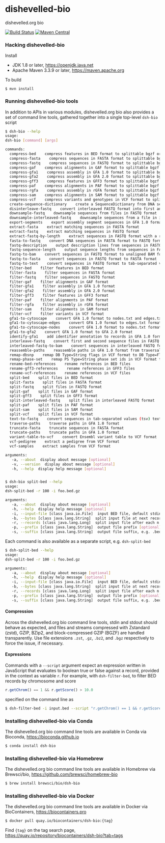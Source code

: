 # dishevelled-bio
dishevelled.org bio

[![Build Status](https://travis-ci.org/heuermh/dishevelled-bio.svg?branch=master)](https://travis-ci.org/heuermh/dishevelled-bio)
[![Maven Central](https://img.shields.io/maven-central/v/org.dishevelled/dsh-bio.svg?maxAge=600)](http://search.maven.org/#search%7Cga%7C1%7Corg.dishevelled)


### Hacking dishevelled-bio

Install

 * JDK 1.8 or later, https://openjdk.java.net
 * Apache Maven 3.3.9 or later, https://maven.apache.org

To build

    $ mvn install


### Running dishevelled-bio tools

In addition to APIs in various modules, dishevelled.org bio also provides a set of
command line tools, gathered together into a single top-level `dsh-bio` script

```bash
$ dsh-bio --help
usage:
dsh-bio [command] [args]

commands:
  compress-bed    compress features in BED format to splittable bgzf or bzip2 compression codecs
  compress-fasta    compress sequences in FASTA format to splittable bgzf or bzip2 compression codecs
  compress-fastq    compress sequences in FASTQ format to splittable bgzf or bzip2 compression codecs
  compress-gaf    compress alignments in GAF format to splittable bgzf or bzip2 compression codecs
  compress-gfa1    compress assembly in GFA 1.0 format to splittable bgzf or bzip2 compression codecs
  compress-gfa2    compress assembly in GFA 2.0 format to splittable bgzf or bzip2 compression codecs
  compress-gff3    compress features in GFF3 format to splittable bgzf or bzip2 compression codecs
  compress-paf    compress alignments in PAF format to splittable bgzf or bzip2 compression codecs
  compress-rgfa    compress assembly in rGFA format to splittable bgzf or bzip2 compression codecs
  compress-sam    compress alignments in SAM format to splittable bgzf or bzip2 compression codecs
  compress-vcf    compress variants and genotypes in VCF format to splittable bgzf or bzip2 compression codecs
  create-sequence-dictionary    create a SequenceDictionary from DNA sequences in FASTA format
  disinterleave-fastq    convert interleaved FASTQ format into first and second sequence files in FASTQ format
  downsample-fastq    downsample sequences from files in FASTQ format
  downsample-interleaved-fastq    downsample sequences from a file in interleaved FASTQ format
  export-segments    export assembly segment sequences in GFA 1.0 format to FASTA format
  extract-fasta    extract matching sequences in FASTA format
  extract-fastq    extract matching sequences in FASTQ format
  extract-fastq-by-length    extract sequences in FASTQ format with a range of lengths
  fasta-to-fastq    convert DNA sequences in FASTA format to FASTQ format
  fastq-description    output description lines from sequences in FASTQ format
  fastq-sequence-length    output sequence lengths from sequences in FASTQ format
  fastq-to-bam    convert sequences in FASTQ format to unaligned BAM format
  fastq-to-fasta    convert sequences in FASTQ format to FASTA format
  fastq-to-text    convert sequences in FASTQ format to tab-separated values (tsv) text format
  filter-bed    filter features in BED format
  filter-fasta    filter sequences in FASTA format
  filter-fastq    filter sequences in FASTQ format
  filter-gaf    filter alignments in GAF format
  filter-gfa1    filter assembly in GFA 1.0 format
  filter-gfa2    filter assembly in GFA 2.0 format
  filter-gff3    filter features in GFF3 format
  filter-paf    filter alignments in PAF format
  filter-rgfa    filter assembly in rGFA format
  filter-sam    filter alignments in SAM format
  filter-vcf    filter variants in VCF format
  gfa1-to-cytoscape    convert GFA 1.0 format to nodes.txt and edges.txt format for Cytoscape
  gfa1-to-cytoscape-edges    convert GFA 1.0 format to edges.txt format for Cytoscape
  gfa1-to-cytoscape-nodes    convert GFA 1.0 format to nodes.txt format for Cytoscape
  gfa1-to-gfa2    convert GFA 1.0 format to GFA 2.0 format
  identify-gfa1    add identifier annotation to records in GFA 1.0 format
  interleave-fastq    convert first and second sequence files in FASTQ format to interleaved FASTQ format
  interleaved-fastq-to-bam    convert sequences in interleaved FASTQ format to unaligned BAM format
  reassemble-paths    reassemble paths in GFA 1.0 format from traversal records
  remap-dbsnp    remap DB Type=String flags in VCF format to DB Type=Flag and dbsnp Type=String fields
  remap-phase-set    remap PS Type=String phase set ids in VCF format to PS Type=Integer
  rename-bed-references    rename references in BED files
  rename-gff3-references    rename references in GFF3 files
  rename-vcf-references    rename references in VCF files
  split-bed    split files in BED format
  split-fasta    split files in FASTA format
  split-fastq    split files in FASTQ format
  split-gaf    split files in GAF format
  split-gff3    split files in GFF3 format
  split-interleaved-fastq    split files in interleaved FASTQ format
  split-paf    split files in PAF format
  split-sam    split files in SAM format
  split-vcf    split files in VCF format
  text-to-fastq    convert sequences in tab-separated values (tsv) text format to FASTQ format
  traverse-paths    traverse paths in GFA 1.0 format
  truncate-fasta    truncate sequences in FASTA format
  truncate-paths    truncate paths in GFA 1.0 format
  variant-table-to-vcf    convert Ensembl variant table to VCF format
  vcf-pedigree    extract a pedigree from VCF format
  vcf-samples    extract samples from VCF format

arguments:
   -a, --about  display about message [optional]
   -v, --version  display about message [optional]
   -h, --help  display help message [optional]


$ dsh-bio split-bed --help
usage:
dsh-split-bed -r 100 -i foo.bed.gz

arguments:
   -a, --about  display about message [optional]
   -h, --help  display help message [optional]
   -i, --input-file [class java.io.File]  input BED file, default stdin [optional]
   -b, --bytes [class java.lang.String]  split input file at next record after each n bytes [optional]
   -r, --records [class java.lang.Long]  split input file after each n records [optional]
   -p, --prefix [class java.lang.String]  output file prefix [optional]
   -s, --suffix [class java.lang.String]  output file suffix, e.g. .bed.gz [optional]
```

Each command is also available as a separate script, e.g. `dsh-split-bed`

```bash
$ dsh-split-bed --help
usage:
dsh-split-bed -r 100 -i foo.bed.gz

arguments:
   -a, --about  display about message [optional]
   -h, --help  display help message [optional]
   -i, --input-file [class java.io.File]  input BED file, default stdin [optional]
   -b, --bytes [class java.lang.String]  split input file at next record after each n bytes [optional]
   -r, --records [class java.lang.Long]  split input file after each n records [optional]
   -p, --prefix [class java.lang.String]  output file prefix [optional]
   -s, --suffix [class java.lang.String]  output file suffix, e.g. .bed.gz [optional]
```


#### Compression

Across the dishevelled.org bio command line tools, stdin and stdout should behave as expected,
and files and streams compressed with Zstandard (zstd), GZIP, BZip2, and block-compressed GZIP (BGZF) are
handled transparently. Use file extensions `.zst`, `.gz`, `.bz2`, and `.bgz` respectively
to force the issue, if necessary.


#### Expressions

Commands with a `--script` argument expect an expression written in JavaScript that evaluates
to boolean true or false against a record, provided in the context as variable `r`.  For example,
with `dsh-filter-bed`, to filter BED records by chromosome and score

```javascript
r.getChrom() == 1 && r.getScore() > 10.0
```
specified on the command line as

```bash
$ dsh-filter-bed -i input.bed --script "r.getChrom() == 1 && r.getScore() > 10.0"
```

### Installing dishevelled-bio via Conda

The dishevelled.org bio command line tools are available in Conda via Bioconda, https://bioconda.github.io

```bash
$ conda install dsh-bio
```


### Installing dishevelled-bio via Homebrew

The dishevelled.org bio command line tools are available in Homebrew via Brewsci/bio, https://github.com/brewsci/homebrew-bio

```bash
$ brew install brewsci/bio/dsh-bio
```


### Installing dishevelled-bio via Docker

The dishevelled.org bio command line tools are available in Docker via BioContainers, https://biocontainers.pro

```bash
$ docker pull quay.io/biocontainers/dsh-bio:{tag}
```

Find `{tag}` on the tag search page, https://quay.io/repository/biocontainers/dsh-bio?tab=tags

